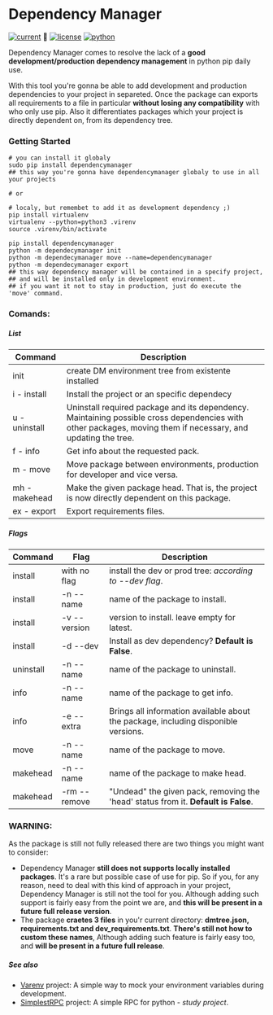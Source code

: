 <!--
to installl a package from a local path
pip install -e PATH
https://pythonhosted.org/an_example_pypi_project/sphinx.html

How to Upload to Pypi:
python setup.py sdist bdist_wheel
twine check dist/*
twine upload --repository-url https://test.pypi.org/legacy/ dist/*
twine upload dist/*
-->

# Dependency Manager
[![current](https://img.shields.io/badge/version-1.0.1rc2-brightgreen.svg)](https://pypi.org/project/simplestRPC/) :green_heart:
[![license](https://img.shields.io/badge/license-zlib-brightgreen.svg)](https://www.zlib.net/zlib_license.html)
[![python](https://img.shields.io/badge/python-3.6+-brightgreen.svg)](https://python.org)

Dependency Manager comes to resolve the lack of a **good development/production dependency management** in python pip daily use.

With this tool you're gonna be able to add development and production dependencies to your project in separeted. Once the package can exports all requirements to a file in particular **without losing any compatibility** with who only use pip. Also it differentiates packages which your project is directly dependent on, from its dependency tree.

### Getting Started
```shell
# you can install it globaly
sudo pip install dependencymanager
## this way you're gonna have dependencymanager globaly to use in all your projects

# or

# localy, but remembet to add it as development dependency ;)
pip install virtualenv
virtualenv --python=python3 .virenv
source .virenv/bin/activate

pip install dependencymanager
python -m dependecymanager init
python -m dependecymanager move --name=dependencymanager
python -m dependecymanager export
## this way dependency manager will be contained in a specify project,
## and will be installed only in development environment.
## if you want it not to stay in production, just do execute the 'move' command.
```

### Comands:
##### List
| Command       | Description                                                                                                                                                  |
| ------------- | ------------------------------------------------------------------------------------------------------------------------------------------------------------ |
| init          | create DM environment tree from existente installed                                                                                                          |
| i - install   | Install the project or an specific dependecy                                                                                                                 |
| u - uninstall | Uninstall required package and its dependency. Maintaining possible cross dependencies with other packages, moving them if necessary, and updating the tree. |
| f - info      | Get info about the requested pack.                                                                                                                           |
| m - move      | Move package between environments, production for developer and vice versa.                                                                                  |
| mh - makehead | Make the given package head. That is, the project is now directly dependent on this package.                                                                 |
| ex - export   | Export requirements files.                                                                                                                                   |

##### Flags
| Command   | Flag         | Description                                                                        |
| --------- | ------------ | ---------------------------------------------------------------------------------- |
| install   | with no flag | install the dev or prod tree: *according to --dev flag*.                           |
| install   | -n --name    | name of the package to install.                                                    |
| install   | -v --version | version to install. leave empty for latest.                                        |
| install   | -d --dev     | Install as dev dependency? **Default is False**.                                   |
| uninstall | -n --name    | name of the package to uninstall.                                                  |
| info      | -n --name    | name of the package to get info.                                                   |
| info      | -e --extra   | Brings all information available about the package, including disponible versions. |
| move      | -n --name    | name of the package to move.                                                       |
| makehead  | -n --name    | name of the package to make head.                                                  |
| makehead  | -rm --remove | "Undead" the given pack, removing the 'head' status from it. **Default is False**. |

### WARNING:
As the package is still not fully released there are two things you might want to consider:

- Dependency Manager **still does not supports locally installed packages**. It's a rare but possible case of use for pip. So if you, for any reason, need to deal with this kind of approach in your project, Dependency Manager is still not the tool for you. Although adding such support is fairly easy from the point we are, and **this will be present in a future full release version**.
- The package **craetes 3 files** in you'r current directory: **dmtree.json, requirements.txt and dev_requirements.txt**. **There's still not how to custom these names**, Although adding such feature is fairly easy too, and **will be present in a future full release**.


##### See also
- [Varenv](https://github.com/davincif/varenv) project: A simple way to mock your environment variables during development.
- [SimplestRPC](https://github.com/davincif/simplestRPC) project: A simple RPC for python - *study project*.
